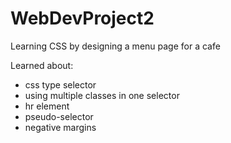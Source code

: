 # WebDevProject2
Learning CSS by designing a menu page for a cafe

Learned about:
- css type selector
- using multiple classes in one selector
- hr element
- pseudo-selector
- negative margins
